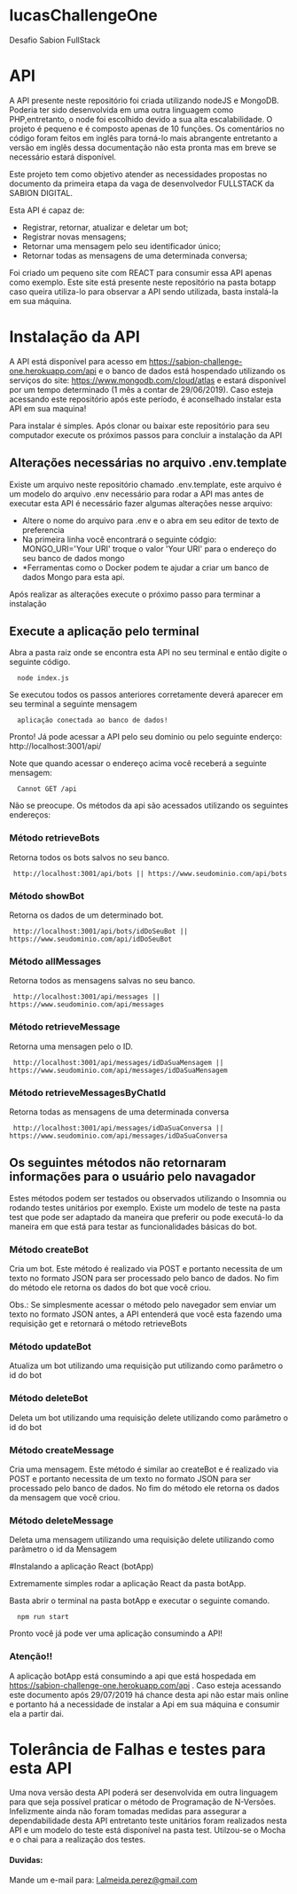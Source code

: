 # lucasChallengeOne
Desafio Sabion FullStack


# API
A API presente neste repositório foi criada utilizando nodeJS e MongoDB. Poderia ter sido desenvolvida em uma outra linguagem como PHP,entretanto,
o node foi escolhido devido a sua alta escalabilidade. O projeto é pequeno e é composto apenas de 10 funções.
Os comentários no código foram feitos em inglês para torná-lo mais abrangente entretanto a versão em inglês dessa documentação não esta
pronta mas em breve se necessário estará disponível.

Este projeto tem como objetivo atender as necessidades propostas no documento da primeira etapa da vaga de desenvolvedor FULLSTACK da
SABION DIGITAL.

Esta API é capaz de:

-   Registrar, retornar, atualizar e deletar um bot;
-   Registrar novas mensagens;
-   Retornar uma mensagem pelo seu identificador único;
-   Retornar todas as mensagens de uma determinada conversa;

Foi criado um pequeno site com REACT para consumir essa API apenas como exemplo. Este site está presente neste repositório na pasta
botapp caso queira utiliza-lo para observar a API sendo utilizada, basta instalá-la em sua máquina.

# Instalação da API

A API está disponível para acesso em https://sabion-challenge-one.herokuapp.com/api e o banco de dados está hospendado utilizando
os serviços do site: https://www.mongodb.com/cloud/atlas e estará disponível por um tempo determinado (1 mês a contar de 29/06/2019). 
Caso esteja acessando este repositório após este período, é aconselhado instalar esta API em sua maquina!

Para instalar é simples. Após clonar ou baixar este repositório para seu computador execute os próximos passos para concluir a instalação da API 

## Alterações necessárias no arquivo .env.template
Existe um arquivo neste repositório chamado .env.template, este arquivo é um modelo do arquivo .env necessário para rodar a API mas
antes de executar esta API é necessário fazer algumas alterações nesse arquivo:

- Altere o nome do arquivo para .env e o abra em seu editor de texto de preferencia
- Na primeira linha você encontrará o seguinte códgio: MONGO_URI='Your URI' troque o valor 'Your URI' para o endereço do seu banco de dados
mongo
- *Ferramentas como o Docker podem te ajudar a criar um banco de dados Mongo para esta api.

Após realizar as alterações execute o próximo passo para terminar a instalação

## Execute a aplicação pelo terminal

Abra a pasta raiz onde se encontra esta API no seu terminal e então digite o seguinte código.

```
  node index.js
```

Se executou todos os passos anteriores corretamente deverá aparecer em seu terminal a seguinte mensagem

```
  aplicação conectada ao banco de dados!
```

Pronto! Já pode acessar a API pelo seu dominio ou pelo seguinte enderço: http://localhost:3001/api/

Note que quando acessar o endereço acima você receberá a seguinte mensagem:

```
  Cannot GET /api
```

Não se preocupe. Os métodos da api são acessados utilizando os seguintes endereços:

### Método retrieveBots

Retorna todos os bots salvos no seu banco.

```
 http://localhost:3001/api/bots || https://www.seudominio.com/api/bots
```

### Método showBot

Retorna os dados de um determinado bot.

```
 http://localhost:3001/api/bots/idDoSeuBot || https://www.seudominio.com/api/idDoSeuBot
```

### Método allMessages

Retorna todos as mensagens salvas no seu banco.

```
 http://localhost:3001/api/messages || https://www.seudominio.com/api/messages
```

### Método retrieveMessage

Retorna uma mensagen pelo o ID.

```
 http://localhost:3001/api/messages/idDaSuaMensagem || https://www.seudominio.com/api/messages/idDaSuaMensagem
```

### Método retrieveMessagesByChatId

Retorna todas as mensagens de uma determinada conversa

```
 http://localhost:3001/api/messages/idDaSuaConversa || https://www.seudominio.com/api/messages/idDaSuaConversa
```


## Os seguintes métodos não retornaram informações para o usuário pelo navagador

Estes métodos podem ser testados ou observados utilizando o Insomnia ou rodando testes unitários por exemplo. Existe um modelo de
teste na pasta test que pode ser adaptado da maneira que preferir ou pode executá-lo da maneira em que está para testar as funcionalidades
básicas do bot.

### Método createBot

Cria um bot. Este método é realizado via POST e portanto necessita de um texto no formato JSON para ser processado pelo banco de dados.
No fim do método ele retorna os dados do bot que você criou.

Obs.: Se simplesmente acessar o método pelo navegador sem enviar um texto no formato JSON antes, a API entenderá que você esta fazendo
uma requisição get e retornará o método retrieveBots


### Método updateBot

Atualiza um bot utilizando uma requisição put utilizando como parâmetro o id do bot


### Método deleteBot

Deleta um bot utilizando uma requisição delete utilizando como parâmetro o id do bot


### Método createMessage

Cria uma mensagem. Este método é similar ao createBot e é realizado via POST e portanto necessita de um texto no formato JSON para ser processado pelo banco de dados.
No fim do método ele retorna os dados da mensagem que você criou.


### Método deleteMessage

Deleta uma mensagem utilizando uma requisição delete utilizando como parâmetro o id da Mensagem



#Instalando a aplicação React (botApp)

Extremamente simples rodar a aplicação React da pasta botApp.

Basta abrir o terminal na pasta botApp e executar o seguinte comando.

```
  npm run start
```

Pronto você já pode ver uma aplicação consumindo a API!

### Atenção!!

A aplicação botApp está consumindo a api que está hospedada em https://sabion-challenge-one.herokuapp.com/api . Caso esteja
acessando este documento após 29/07/2019 há chance desta api não estar mais online e portanto há a necessidade de instalar a Api
em sua máquina e consumir ela a partir dai.



# Tolerância de Falhas e testes para esta API

Uma nova versão desta API poderá ser desenvolvida em outra linguagem para que seja possível praticar o método de Programação de 
N-Versões. Infelizmente ainda não foram tomadas medidas para assegurar a dependabilidade desta API entretanto teste unitários
foram realizados nesta API e um modelo do teste está disponível na pasta test. Utilzou-se o Mocha e o chai para a realização dos
testes.


#### Duvidas:

Mande um e-mail para: l.almeida.perez@gmail.com













